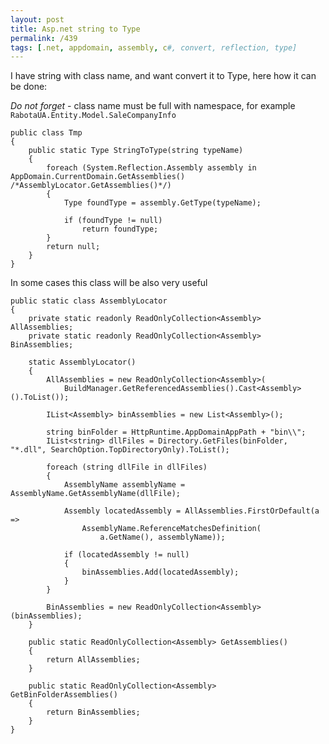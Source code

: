 ```yaml
---
layout: post
title: Asp.net string to Type
permalink: /439
tags: [.net, appdomain, assembly, c#, convert, reflection, type]
---
```


I have string with class name, and want convert it to Type, here how it can be done:

*Do not forget* - class name must be full with namespace, for example `RabotaUA.Entity.Model.SaleCompanyInfo`

    public class Tmp
    {
        public static Type StringToType(string typeName)
        {
            foreach (System.Reflection.Assembly assembly in AppDomain.CurrentDomain.GetAssemblies() /*AssemblyLocator.GetAssemblies()*/)
            {
                Type foundType = assembly.GetType(typeName);

                if (foundType != null)
                    return foundType;
            }
            return null;
        }
    }

In some cases this class will be also very useful

    public static class AssemblyLocator
    {
        private static readonly ReadOnlyCollection<Assembly> AllAssemblies;
        private static readonly ReadOnlyCollection<Assembly> BinAssemblies;

        static AssemblyLocator()
        {
            AllAssemblies = new ReadOnlyCollection<Assembly>(
                BuildManager.GetReferencedAssemblies().Cast<Assembly>().ToList());

            IList<Assembly> binAssemblies = new List<Assembly>();

            string binFolder = HttpRuntime.AppDomainAppPath + "bin\\";
            IList<string> dllFiles = Directory.GetFiles(binFolder, "*.dll", SearchOption.TopDirectoryOnly).ToList();

            foreach (string dllFile in dllFiles)
            {
                AssemblyName assemblyName = AssemblyName.GetAssemblyName(dllFile);

                Assembly locatedAssembly = AllAssemblies.FirstOrDefault(a =>
                    AssemblyName.ReferenceMatchesDefinition(
                        a.GetName(), assemblyName));

                if (locatedAssembly != null)
                {
                    binAssemblies.Add(locatedAssembly);
                }
            }

            BinAssemblies = new ReadOnlyCollection<Assembly>(binAssemblies);
        }

        public static ReadOnlyCollection<Assembly> GetAssemblies()
        {
            return AllAssemblies;
        }

        public static ReadOnlyCollection<Assembly> GetBinFolderAssemblies()
        {
            return BinAssemblies;
        }
    }
